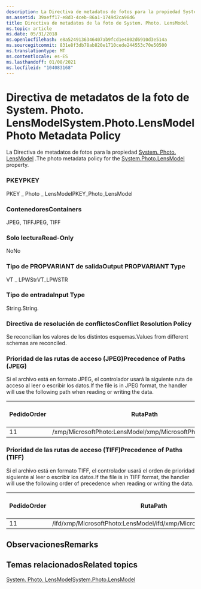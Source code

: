 ```yaml
---
description: La Directiva de metadatos de fotos para la propiedad System. Photo. LensModel.
ms.assetid: 39aeff17-e8d3-4ceb-86a1-1749d2ca98d6
title: Directiva de metadatos de la foto de System. Photo. LensModel
ms.topic: article
ms.date: 05/31/2018
ms.openlocfilehash: e8a5249136346407ab9fcd1e4802d6910d3e514a
ms.sourcegitcommit: 831e8f3db78ab820e1710cede244553c70e50500
ms.translationtype: MT
ms.contentlocale: es-ES
ms.lasthandoff: 01/08/2021
ms.locfileid: "104083168"
---
```

# <a name="systemphotolensmodel-photo-metadata-policy"></a><span data-ttu-id="dff17-103">Directiva de metadatos de la foto de System. Photo. LensModel</span><span class="sxs-lookup"><span data-stu-id="dff17-103">System.Photo.LensModel Photo Metadata Policy</span></span>

<span data-ttu-id="dff17-104">La Directiva de metadatos de fotos para la propiedad [System. Photo. LensModel](../properties/props-system-photo-lensmodel.md) .</span><span class="sxs-lookup"><span data-stu-id="dff17-104">The photo metadata policy for the [System.Photo.LensModel](../properties/props-system-photo-lensmodel.md) property.</span></span>

### <a name="pkey"></a><span data-ttu-id="dff17-105">PKEY</span><span class="sxs-lookup"><span data-stu-id="dff17-105">PKEY</span></span>

<span data-ttu-id="dff17-106">PKEY \_ Photo \_ LensModel</span><span class="sxs-lookup"><span data-stu-id="dff17-106">PKEY\_Photo\_LensModel</span></span>

### <a name="containers"></a><span data-ttu-id="dff17-107">Contenedores</span><span class="sxs-lookup"><span data-stu-id="dff17-107">Containers</span></span>

<span data-ttu-id="dff17-108">JPEG, TIFF</span><span class="sxs-lookup"><span data-stu-id="dff17-108">JPEG, TIFF</span></span>

### <a name="read-only"></a><span data-ttu-id="dff17-109">Solo lectura</span><span class="sxs-lookup"><span data-stu-id="dff17-109">Read-Only</span></span>

<span data-ttu-id="dff17-110">No</span><span class="sxs-lookup"><span data-stu-id="dff17-110">No</span></span>

### <a name="output-propvariant-type"></a><span data-ttu-id="dff17-111">Tipo de PROPVARIANT de salida</span><span class="sxs-lookup"><span data-stu-id="dff17-111">Output PROPVARIANT Type</span></span>

<span data-ttu-id="dff17-112">VT \_ LPWStr</span><span class="sxs-lookup"><span data-stu-id="dff17-112">VT\_LPWSTR</span></span>

### <a name="input-type"></a><span data-ttu-id="dff17-113">Tipo de entrada</span><span class="sxs-lookup"><span data-stu-id="dff17-113">Input Type</span></span>

<span data-ttu-id="dff17-114">String.</span><span class="sxs-lookup"><span data-stu-id="dff17-114">String.</span></span>

### <a name="conflict-resolution-policy"></a><span data-ttu-id="dff17-115">Directiva de resolución de conflictos</span><span class="sxs-lookup"><span data-stu-id="dff17-115">Conflict Resolution Policy</span></span>

<span data-ttu-id="dff17-116">Se reconcilian los valores de los distintos esquemas.</span><span class="sxs-lookup"><span data-stu-id="dff17-116">Values from different schemas are reconciled.</span></span>

### <a name="precedence-of-paths-jpeg"></a><span data-ttu-id="dff17-117">Prioridad de las rutas de acceso (JPEG)</span><span class="sxs-lookup"><span data-stu-id="dff17-117">Precedence of Paths (JPEG)</span></span>

<span data-ttu-id="dff17-118">Si el archivo está en formato JPEG, el controlador usará la siguiente ruta de acceso al leer o escribir los datos.</span><span class="sxs-lookup"><span data-stu-id="dff17-118">If the file is in JPEG format, the handler will use the following path when reading or writing the data.</span></span>



| <span data-ttu-id="dff17-119">Pedido</span><span class="sxs-lookup"><span data-stu-id="dff17-119">Order</span></span> | <span data-ttu-id="dff17-120">Ruta</span><span class="sxs-lookup"><span data-stu-id="dff17-120">Path</span></span>                          | <span data-ttu-id="dff17-121">Formato de disco</span><span class="sxs-lookup"><span data-stu-id="dff17-121">Disk Format</span></span> | <span data-ttu-id="dff17-122">Obligatorio</span><span class="sxs-lookup"><span data-stu-id="dff17-122">Required</span></span> |
|-------|-------------------------------|-------------|----------|
| <span data-ttu-id="dff17-123">1</span><span class="sxs-lookup"><span data-stu-id="dff17-123">1</span></span>     | <span data-ttu-id="dff17-124">/xmp/MicrosoftPhoto:LensModel</span><span class="sxs-lookup"><span data-stu-id="dff17-124">/xmp/MicrosoftPhoto:LensModel</span></span> | <span data-ttu-id="dff17-125">Unicode</span><span class="sxs-lookup"><span data-stu-id="dff17-125">Unicode</span></span>     | <span data-ttu-id="dff17-126">Sí</span><span class="sxs-lookup"><span data-stu-id="dff17-126">Yes</span></span>      |



 

### <a name="precedence-of-paths-tiff"></a><span data-ttu-id="dff17-127">Prioridad de las rutas de acceso (TIFF)</span><span class="sxs-lookup"><span data-stu-id="dff17-127">Precedence of Paths (TIFF)</span></span>

<span data-ttu-id="dff17-128">Si el archivo está en formato TIFF, el controlador usará el orden de prioridad siguiente al leer o escribir los datos.</span><span class="sxs-lookup"><span data-stu-id="dff17-128">If the file is in TIFF format, the handler will use the following order of precedence when reading or writing the data.</span></span>



| <span data-ttu-id="dff17-129">Pedido</span><span class="sxs-lookup"><span data-stu-id="dff17-129">Order</span></span> | <span data-ttu-id="dff17-130">Ruta</span><span class="sxs-lookup"><span data-stu-id="dff17-130">Path</span></span>                              | <span data-ttu-id="dff17-131">Formato de disco</span><span class="sxs-lookup"><span data-stu-id="dff17-131">Disk Format</span></span> | <span data-ttu-id="dff17-132">Obligatorio</span><span class="sxs-lookup"><span data-stu-id="dff17-132">Required</span></span> |
|-------|-----------------------------------|-------------|----------|
| <span data-ttu-id="dff17-133">1</span><span class="sxs-lookup"><span data-stu-id="dff17-133">1</span></span>     | <span data-ttu-id="dff17-134">/ifd/xmp/MicrosoftPhoto:LensModel</span><span class="sxs-lookup"><span data-stu-id="dff17-134">/ifd/xmp/MicrosoftPhoto:LensModel</span></span> | <span data-ttu-id="dff17-135">Unicode</span><span class="sxs-lookup"><span data-stu-id="dff17-135">Unicode</span></span>     | <span data-ttu-id="dff17-136">Sí</span><span class="sxs-lookup"><span data-stu-id="dff17-136">Yes</span></span>      |



 

## <a name="remarks"></a><span data-ttu-id="dff17-137">Observaciones</span><span class="sxs-lookup"><span data-stu-id="dff17-137">Remarks</span></span>

## <a name="related-topics"></a><span data-ttu-id="dff17-138">Temas relacionados</span><span class="sxs-lookup"><span data-stu-id="dff17-138">Related topics</span></span>

<dl> <dt>

[<span data-ttu-id="dff17-139">System. Photo. LensModel</span><span class="sxs-lookup"><span data-stu-id="dff17-139">System.Photo.LensModel</span></span>](../properties/props-system-photo-lensmodel.md)
</dt> </dl>

 

 

